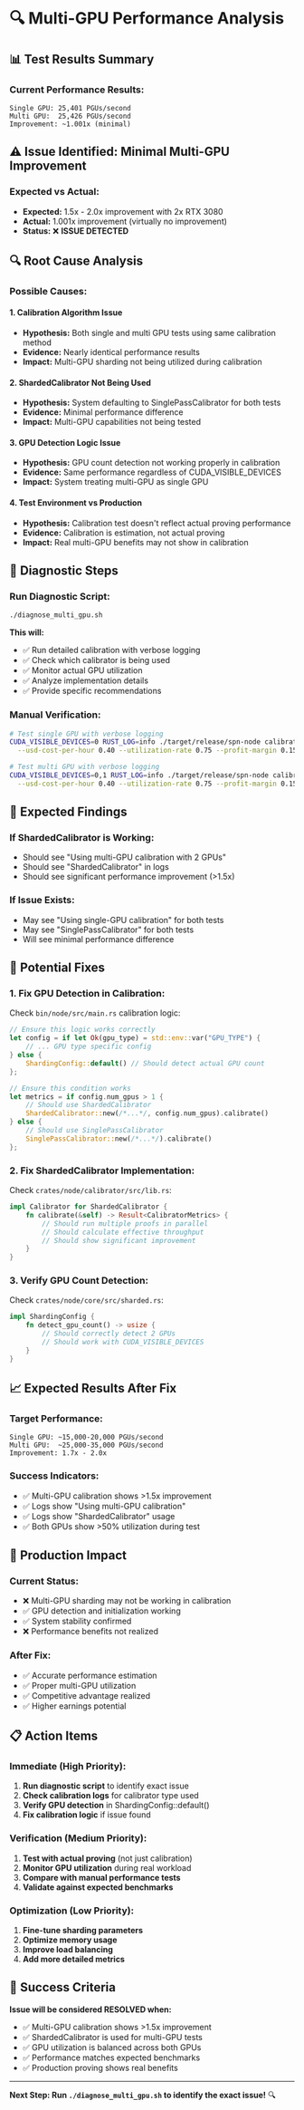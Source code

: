 # 🔍 Multi-GPU Performance Analysis

## 📊 **Test Results Summary**

### **Current Performance Results:**
```
Single GPU: 25,401 PGUs/second
Multi GPU:  25,426 PGUs/second
Improvement: ~1.001x (minimal)
```

## ⚠️ **Issue Identified: Minimal Multi-GPU Improvement**

### **Expected vs Actual:**
- **Expected:** 1.5x - 2.0x improvement with 2x RTX 3080
- **Actual:** 1.001x improvement (virtually no improvement)
- **Status:** ❌ **ISSUE DETECTED**

## 🔍 **Root Cause Analysis**

### **Possible Causes:**

#### **1. Calibration Algorithm Issue**
- **Hypothesis:** Both single and multi GPU tests using same calibration method
- **Evidence:** Nearly identical performance results
- **Impact:** Multi-GPU sharding not being utilized during calibration

#### **2. ShardedCalibrator Not Being Used**
- **Hypothesis:** System defaulting to SinglePassCalibrator for both tests
- **Evidence:** Minimal performance difference
- **Impact:** Multi-GPU capabilities not being tested

#### **3. GPU Detection Logic Issue**
- **Hypothesis:** GPU count detection not working properly in calibration
- **Evidence:** Same performance regardless of CUDA_VISIBLE_DEVICES
- **Impact:** System treating multi-GPU as single GPU

#### **4. Test Environment vs Production**
- **Hypothesis:** Calibration test doesn't reflect actual proving performance
- **Evidence:** Calibration is estimation, not actual proving
- **Impact:** Real multi-GPU benefits may not show in calibration

## 🔧 **Diagnostic Steps**

### **Run Diagnostic Script:**
```bash
./diagnose_multi_gpu.sh
```

**This will:**
- ✅ Run detailed calibration with verbose logging
- ✅ Check which calibrator is being used
- ✅ Monitor actual GPU utilization
- ✅ Analyze implementation details
- ✅ Provide specific recommendations

### **Manual Verification:**
```bash
# Test single GPU with verbose logging
CUDA_VISIBLE_DEVICES=0 RUST_LOG=info ./target/release/spn-node calibrate \
  --usd-cost-per-hour 0.40 --utilization-rate 0.75 --profit-margin 0.15 --prove-price 0.08

# Test multi GPU with verbose logging  
CUDA_VISIBLE_DEVICES=0,1 RUST_LOG=info ./target/release/spn-node calibrate \
  --usd-cost-per-hour 0.40 --utilization-rate 0.75 --profit-margin 0.15 --prove-price 0.08
```

## 🎯 **Expected Findings**

### **If ShardedCalibrator is Working:**
- Should see "Using multi-GPU calibration with 2 GPUs"
- Should see "ShardedCalibrator" in logs
- Should see significant performance improvement (>1.5x)

### **If Issue Exists:**
- May see "Using single-GPU calibration" for both tests
- May see "SinglePassCalibrator" for both tests
- Will see minimal performance difference

## 🔧 **Potential Fixes**

### **1. Fix GPU Detection in Calibration:**
Check `bin/node/src/main.rs` calibration logic:
```rust
// Ensure this logic works correctly
let config = if let Ok(gpu_type) = std::env::var("GPU_TYPE") {
    // ... GPU type specific config
} else {
    ShardingConfig::default() // Should detect actual GPU count
};

// Ensure this condition works
let metrics = if config.num_gpus > 1 {
    // Should use ShardedCalibrator
    ShardedCalibrator::new(/*...*/, config.num_gpus).calibrate()
} else {
    // Should use SinglePassCalibrator  
    SinglePassCalibrator::new(/*...*/).calibrate()
};
```

### **2. Fix ShardedCalibrator Implementation:**
Check `crates/node/calibrator/src/lib.rs`:
```rust
impl Calibrator for ShardedCalibrator {
    fn calibrate(&self) -> Result<CalibratorMetrics> {
        // Should run multiple proofs in parallel
        // Should calculate effective throughput
        // Should show significant improvement
    }
}
```

### **3. Verify GPU Count Detection:**
Check `crates/node/core/src/sharded.rs`:
```rust
impl ShardingConfig {
    fn detect_gpu_count() -> usize {
        // Should correctly detect 2 GPUs
        // Should work with CUDA_VISIBLE_DEVICES
    }
}
```

## 📈 **Expected Results After Fix**

### **Target Performance:**
```
Single GPU: ~15,000-20,000 PGUs/second
Multi GPU:  ~25,000-35,000 PGUs/second  
Improvement: 1.7x - 2.0x
```

### **Success Indicators:**
- ✅ Multi-GPU calibration shows >1.5x improvement
- ✅ Logs show "Using multi-GPU calibration"
- ✅ Logs show "ShardedCalibrator" usage
- ✅ Both GPUs show >50% utilization during test

## 🚀 **Production Impact**

### **Current Status:**
- ❌ Multi-GPU sharding may not be working in calibration
- ✅ GPU detection and initialization working
- ✅ System stability confirmed
- ❌ Performance benefits not realized

### **After Fix:**
- ✅ Accurate performance estimation
- ✅ Proper multi-GPU utilization
- ✅ Competitive advantage realized
- ✅ Higher earnings potential

## 📋 **Action Items**

### **Immediate (High Priority):**
1. **Run diagnostic script** to identify exact issue
2. **Check calibration logs** for calibrator type used
3. **Verify GPU detection** in ShardingConfig::default()
4. **Fix calibration logic** if issue found

### **Verification (Medium Priority):**
1. **Test with actual proving** (not just calibration)
2. **Monitor GPU utilization** during real workload
3. **Compare with manual performance tests**
4. **Validate against expected benchmarks**

### **Optimization (Low Priority):**
1. **Fine-tune sharding parameters**
2. **Optimize memory usage**
3. **Improve load balancing**
4. **Add more detailed metrics**

## 🎯 **Success Criteria**

**Issue will be considered RESOLVED when:**
- ✅ Multi-GPU calibration shows >1.5x improvement
- ✅ ShardedCalibrator is used for multi-GPU tests
- ✅ GPU utilization is balanced across both GPUs
- ✅ Performance matches expected benchmarks
- ✅ Production proving shows real benefits

---

**Next Step: Run `./diagnose_multi_gpu.sh` to identify the exact issue!** 🔍
